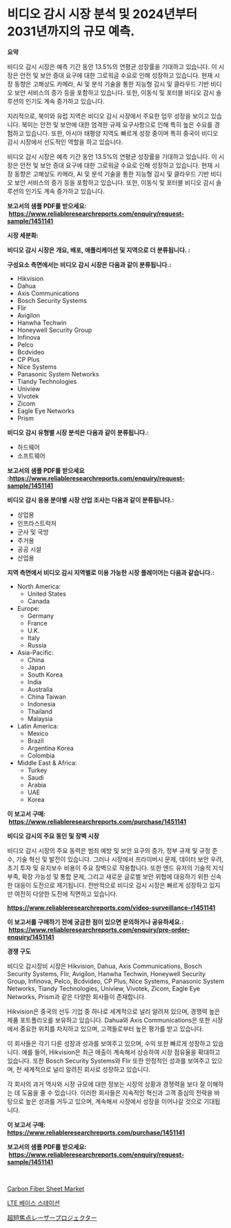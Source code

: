 <p><h1>비디오 감시 시장 분석 및 2024년부터 2031년까지의 규모 예측.</h1></p><p><strong>요약</strong></p>
<p><p>비디오 감시 시장은 예측 기간 동안 13.5%의 연평균 성장률을 기대하고 있습니다. 이 시장은 안전 및 보안 증대 요구에 대한 그로워글 수요로 인해 성장하고 있습니다. 현재 시장 동향은 고해상도 카메라, AI 및 분석 기술을 통한 지능형 감시 및 클라우드 기반 비디오 보안 서비스의 증가 등을 포함하고 있습니다. 또한, 이동식 및 포터블 비디오 감시 솔루션의 인기도 계속 증가하고 있습니다.</p><p>지리적으로, 북미와 유럽 지역은 비디오 감시 시장에서 주요한 업무 성장을 보이고 있습니다. 북미는 안전 및 보안에 대한 엄격한 규제 요구사항으로 인해 특히 높은 수요를 경험하고 있습니다. 또한, 아시아 태평양 지역도 빠르게 성장 중이며 특히 중국이 비디오 감시 시장에서 선도적인 역할을 하고 있습니다.</p><p>비디오 감시 시장은 예측 기간 동안 13.5%의 연평균 성장률을 기대하고 있습니다. 이 시장은 안전 및 보안 증대 요구에 대한 그로워글 수요로 인해 성장하고 있습니다. 현재 시장 동향은 고해상도 카메라, AI 및 분석 기술을 통한 지능형 감시 및 클라우드 기반 비디오 보안 서비스의 증가 등을 포함하고 있습니다. 또한, 이동식 및 포터블 비디오 감시 솔루션의 인기도 계속 증가하고 있습니다.</p></p>
<p><strong>보고서의 샘플 PDF를 받으세요: &nbsp;<a href="https://www.reliableresearchreports.com/enquiry/request-sample/1451141">https://www.reliableresearchreports.com/enquiry/request-sample/1451141</a></strong></p>
<p><strong>시장 세분화:</strong></p>
<p><strong> 비디오 감시 시장은 개요, 배포, 애플리케이션 및 지역으로 더 분류됩니다. :</strong></p>
<p><strong>구성요소 측면에서는 비디오 감시 시장은 다음과 같이 분류됩니다.:</strong></p>
<p><ul><li>Hikvision</li><li>Dahua</li><li>Axis Communications</li><li>Bosch Security Systems</li><li>Flir</li><li>Avigilon</li><li>Hanwha Techwin</li><li>Honeywell Security Group</li><li>Infinova</li><li>Pelco</li><li>Bcdvideo</li><li>CP Plus</li><li>Nice Systems</li><li>Panasonic System Networks</li><li>Tiandy Technologies</li><li>Uniview</li><li>Vivotek</li><li>Zicom</li><li>Eagle Eye Networks</li><li>Prism</li></ul></p>
<p><strong> 비디오 감시 유형별 시장 분석은 다음과 같이 분류됩니다.:</strong></p>
<p><ul><li>하드웨어</li><li>소프트웨어</li></ul></p>
<p><strong>보고서의 샘플 PDF를 받으세요 :<a href="https://www.reliableresearchreports.com/enquiry/request-sample/1451141">https://www.reliableresearchreports.com/enquiry/request-sample/1451141</a></strong></p>
<p><strong> 비디오 감시 응용 분야별 시장 산업 조사는 다음과 같이 분류됩니다.:</strong></p>
<p><ul><li>상업용</li><li>인프라스트럭처</li><li>군사 및 국방</li><li>주거용</li><li>공공 시설</li><li>산업용</li></ul></p>
<p><strong>지역 측면에서 비디오 감시 지역별로 이용 가능한 시장 플레이어는 다음과 같습니다.:</strong></p>
<p><ul>
    <li>
        North America:
        <ul>
            <li>United States</li>
            <li>Canada</li>
        </ul>
    </li>
    <li>
        Europe:
        <ul>
            <li>Germany</li>
            <li>France</li>
            <li>U.K.</li>
            <li>Italy</li>
            <li>Russia</li>
        </ul>
    </li>
    <li>
        Asia-Pacific:
        <ul>
            <li>China</li>
            <li>Japan</li>
            <li>South Korea</li>
            <li>India</li>
            <li>Australia</li>
            <li>China Taiwan</li>
            <li>Indonesia</li>
            <li>Thailand</li>
            <li>Malaysia</li>
        </ul>
    </li>
    <li>
        Latin America:
        <ul>
            <li>Mexico</li>
            <li>Brazil</li>
            <li>Argentina Korea</li>
            <li>Colombia</li>
        </ul>
    </li>
    <li>
        Middle East & Africa:
        <ul>
            <li>Turkey</li>
            <li>Saudi</li>
            <li>Arabia</li>
            <li>UAE</li>
            <li>Korea</li>
        </ul>
    </li>
    </ul></p>
<p><strong>이 보고서 구매: &nbsp;<a href="https://www.reliableresearchreports.com/purchase/1451141">https://www.reliableresearchreports.com/purchase/1451141</a></strong></p>
<p><strong>비디오 감시의 주요 동인 및 장벽 시장</strong></p>
<p><p>비디오 감시 시장의 주요 동력은 범죄 예방 및 보안 요구의 증가, 정부 규제 및 규정 준수, 기술 혁신 및 발전이 있습니다. 그러나 시장에서 프라이버시 문제, 데이터 보안 우려, 초기 투자 및 유지보수 비용이 주요 장벽으로 작용합니다. 또한 엔드 유저의 기술적 지식 부족, 확장 가능성 및 통합 문제, 그리고 새로운 글로벌 보안 위협에 대응하기 위한 신속한 대응이 도전으로 제기됩니다. 전반적으로 비디오 감시 시장은 빠르게 성장하고 있지만 여전히 다양한 도전에 직면하고 있습니다.</p></p>
<p><strong><a href="https://www.reliableresearchreports.com/video-surveillance-r1451141">https://www.reliableresearchreports.com/video-surveillance-r1451141</a></strong></p>
<p><strong>이 보고서를 구매하기 전에 궁금한 점이 있으면 문의하거나 공유하세요.: &nbsp;<a href="https://www.reliableresearchreports.com/enquiry/pre-order-enquiry/1451141">https://www.reliableresearchreports.com/enquiry/pre-order-enquiry/1451141</a></strong></p>
<p><strong>경쟁 구도</strong></p>
<p><p>비디오 감시장비 시장은 Hikvision, Dahua, Axis Communications, Bosch Security Systems, Flir, Avigilon, Hanwha Techwin, Honeywell Security Group, Infinova, Pelco, Bcdvideo, CP Plus, Nice Systems, Panasonic System Networks, Tiandy Technologies, Uniview, Vivotek, Zicom, Eagle Eye Networks, Prism과 같은 다양한 회사들이 존재합니다. </p><p>Hikvision은 중국의 선두 기업 중 하나로 세계적으로 널리 알려져 있으며, 경쟁력 높은 제품 포트폴리오를 보유하고 있습니다. Dahua와 Axis Communications은 또한 시장에서 중요한 위치를 차지하고 있으며, 고객들로부터 높은 평가를 받고 있습니다.</p><p>이 회사들은 각기 다른 성장과 성과를 보여주고 있으며, 수익 또한 빠르게 성장하고 있습니다. 예를 들어, Hikvision은 최근 매출이 계속해서 상승하여 시장 점유율을 확대하고 있습니다. 또한 Bosch Security Systems와 Flir 또한 안정적인 성과를 보여주고 있으며, 전 세계적으로 널리 알려진 회사로 성장하고 있습니다.</p><p>각 회사의 과거 역사와 시장 규모에 대한 정보는 시장의 상황과 경쟁력을 보다 잘 이해하는 데 도움을 줄 수 있습니다. 이러한 회사들은 지속적인 혁신과 고객 중심의 전략을 바탕으로 높은 성과를 거두고 있으며, 계속해서 시장에서 성장을 이어나갈 것으로 기대됩니다.</p></p>
<p><strong>이 보고서 구매: &nbsp; <a href="https://www.reliableresearchreports.com/purchase/1451141">https://www.reliableresearchreports.com/purchase/1451141</a></strong></p>
<p><strong>보고서의 샘플 PDF를 받으세요: &nbsp;<a href="https://www.reliableresearchreports.com/enquiry/request-sample/1451141">https://www.reliableresearchreports.com/enquiry/request-sample/1451141</a></strong><strong></strong></p>
<p>&nbsp;</p>
<p><p><a href="https://fearless-okapi-6c8.notion.site/Insights-into-Carbon-Fiber-Sheet-Market-Size-Analysing-Market-Share-Trends-and-Growth-from-2024-t-f46b6a4459654d0daf5311aca71716ab">Carbon Fiber Sheet Market</a></p><p><a href="https://medium.com/@leeusso5656/lte-%EA%B8%B0%EC%A7%80%EA%B5%AD-%EC%8B%9C%EC%9E%A5%EC%9D%80-%EC%8B%9C%EC%9E%A5-%EC%A0%90%EC%9C%A0%EC%9C%A8-%EA%B7%9C%EB%AA%A8-%EB%B0%8F-2031%EB%85%84%EA%B9%8C%EC%A7%80%EC%9D%98-%EC%98%88%EC%83%81-%EC%98%88%EC%B8%A1%EC%97%90-%EC%A4%91%EC%A0%90%EC%9D%84-%EB%91%A1%EB%8B%88%EB%8B%A4-0175bde90684">LTE 베이스 스테이션</a></p><p><a href="https://medium.com/@lucasrandall2020/%E8%B6%85%E7%9F%AD%E7%84%A6%E7%82%B9%E3%83%AC%E3%83%BC%E3%82%B6%E3%83%BC%E3%83%97%E3%83%AD%E3%82%B8%E3%82%A7%E3%82%AF%E3%82%BF%E3%83%BC%E5%B8%82%E5%A0%B4%E5%B1%95%E6%9C%9B-%E6%A5%AD%E7%95%8C%E6%A6%82%E8%A6%81%E3%81%A8%E4%BA%88%E6%B8%AC-2024%E5%B9%B4%E3%81%8B%E3%82%892031%E5%B9%B4-f48a1da85790">超短焦点レーザープロジェクター</a></p></p>
